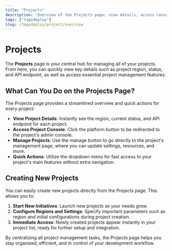 ```yaml
---
title: "Projects"
description: "Overview of the Projects page: view details, access consoles, and manage projects in TagoDeploy."
tags: ["tagodeploy"]
slug: /tagodeploy/project/overview
---
```


# Projects

The **Projects** page is your central hub for managing all of your projects.
From here, you can quickly view key details such as project region, status, and
API endpoint, as well as access essential project management features.

## What Can You Do on the Projects Page?

The Projects page provides a streamlined overview and quick actions for every
project:

- **View Project Details**: Instantly see the region, current status, and API
  endpoint for each project.
- **Access Project Console**: Click the platform button to be redirected to the
  project's admin console.
- **Manage Projects**: Use the manage button to go directly to the project's
  management page, where you can update settings, resources, and more.
- **Quick Actions**: Utilize the dropdown menu for fast access to your project's
  main features without extra navigation.

## Creating New Projects

You can easily create new projects directly from the Projects page. This allows
you to:

1. **Start New Initiatives**: Launch new projects as your needs grow.
2. **Configure Regions and Settings**: Specify important parameters such as
   region and initial configurations during project creation.
3. **Immediate Access**: Newly created projects appear instantly in your project
   list, ready for further setup and integration.

By centralizing all project management tasks, the Projects page helps you stay
organized, efficient, and in control of your development workflow.
